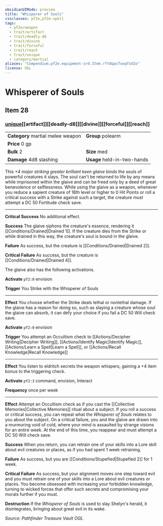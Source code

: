 ```yaml
---
obsidianUIMode: preview
title: "Whisperer of Souls"
cssclasses: pf2e,pf2e-spell
tags:
  - pf2e/weapon
  - trait/artifact
  - trait/deadly-d8
  - trait/divine
  - trait/forceful
  - trait/reach
  - trait/unique
  - category/martial
aliases: "Compendium.pf2e.equipment-srd.Item.rft8qacTooqfsUIo"
license: OGL
---
```

# Whisperer of Souls
## Item 28
### [unique](unique "Unique Rarity Trait")[[artifact]][[deadly-d8]][[divine]][[forceful]][[reach]]

|  |  |
| -- | -- |
| **Category** martial melee weapon | **Group** polearm |
| **Price** 0 gp |  |
| **Bulk** 2 | **Size** med |
| **Damage** 4d8 slashing  | **Usage** held-in-two-hands |



This _+4 major striking greater brilliant keen glaive_ binds the souls of powerful creatures it slays. The soul can't be returned to life by any means while imprisoned within the glaive and can be freed only by a deed of great benevolence or selflessness. While using the glaive as a weapon, whenever you reduce a sapient creature of 18th level or higher to 0 Hit Points or roll a critical success with a Strike against such a target, the creature must attempt a DC 50 Fortitude check save.

* * *

**Critical Success** No additional effect.

**Success** The glaive siphons the creature's essence, rendering it [[Conditions/Drained|Drained 1]]. If the creature dies from the Strike or while drained in this way, the creature's soul is bound in the glaive.

**Failure** As success, but the creature is [[Conditions/Drained|Drained 2]].

**Critical Failure** As success, but the creature is [[Conditions/Drained|Drained 4]].

The glaive also has the following activations.

**Activate** `pf2:0` envision

**Trigger** You Strike with the Whisperer of Souls

* * *

**Effect** You choose whether the Strike deals lethal or nonlethal damage. If the glaive has a reason for doing so, such as slaying a creature whose soul the glaive can absorb, it can defy your choice if you fail a DC 50 Will check save.

**Activate** `pf2:0` envision

**Trigger** You attempt an Occultism check to [[Actions/Decipher Writing|Decipher Writing]], [[Actions/Identify Magic|Identify Magic]], [[Actions/Learn a Spell|Learn a Spell]], or [[Actions/Recall Knowledge|Recall Knowledge]]

* * *

**Effect** You listen to eldritch secrets the weapon whispers, gaining a +4 item bonus to the triggering check.

**Activate** `pf2:3` command, envision, Interact

**Frequency** once per week

* * *

**Effect** Attempt an Occultism check as if you cast the [[Collective Memories|Collective Memories]] ritual about a subject. If you roll a success or critical success, you can repeat what the _Whisperer of Souls_ relates to you about the subject. On a critical failure, you and the glaive are drawn into a murmuring void of cold, where your mind is assaulted by strange visions for an entire week. At the end of this time, you reappear and must attempt a DC 50 Will check save.

**Success** When you return, you can retrain one of your skills into a Lore skill about evil creatures or places, as if you had spent 1 week retraining.

**Failure** As success, but you are [[Conditions/Stupefied|Stupefied 2]] for 1 week.

**Critical Failure** As success, but your alignment moves one step toward evil and you must retrain one of your skills into a Lore about evil creatures or places. You become obsessed with increasing your forbidden knowledge, turning to wicked forces that offer such secrets and compromising your morals further if you must.

**Destruction** If the _Whisperer of Souls_ is used to slay Shelyn's herald, it disintegrates, bringing about great evil in its wake.

*Source: Pathfinder Treasure Vault*
*OGL*